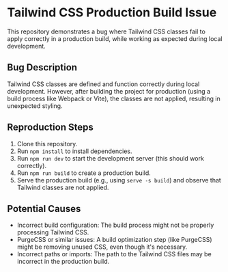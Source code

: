 # Tailwind CSS Production Build Issue

This repository demonstrates a bug where Tailwind CSS classes fail to apply correctly in a production build, while working as expected during local development.

## Bug Description

Tailwind CSS classes are defined and function correctly during local development. However, after building the project for production (using a build process like Webpack or Vite), the classes are not applied, resulting in unexpected styling. 

## Reproduction Steps

1. Clone this repository.
2. Run `npm install` to install dependencies.
3. Run `npm run dev` to start the development server (this should work correctly).
4. Run `npm run build` to create a production build.
5. Serve the production build (e.g., using `serve -s build`) and observe that Tailwind classes are not applied.

## Potential Causes

* Incorrect build configuration: The build process might not be properly processing Tailwind CSS.
* PurgeCSS or similar issues:  A build optimization step (like PurgeCSS) might be removing unused CSS, even though it's necessary.
* Incorrect paths or imports:  The path to the Tailwind CSS files may be incorrect in the production build.